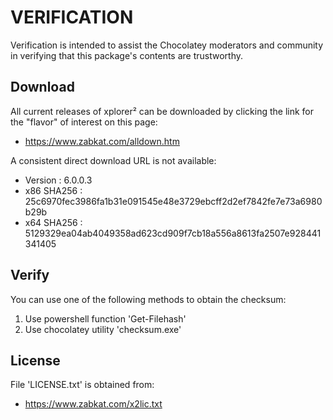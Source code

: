 # VERIFICATION
Verification is intended to assist the Chocolatey moderators and community in verifying that this package's contents are trustworthy.

## Download
All current releases of xplorer² can be downloaded by clicking the link
for the "flavor" of interest on this page:

- https://www.zabkat.com/alldown.htm

A consistent direct download URL is not available:  

- Version    : 6.0.0.3
- x86 SHA256 : 25c6970fec3986fa1b31e091545e48e3729ebcff2d2ef7842fe7e73a6980b29b
- x64 SHA256 : 5129329ea04ab4049358ad623cd909f7cb18a556a8613fa2507e928441341405

## Verify
You can use one of the following methods to obtain the checksum:
1. Use powershell function 'Get-Filehash'
2. Use chocolatey utility 'checksum.exe'


## License
File 'LICENSE.txt' is obtained from:
- https://www.zabkat.com/x2lic.txt
